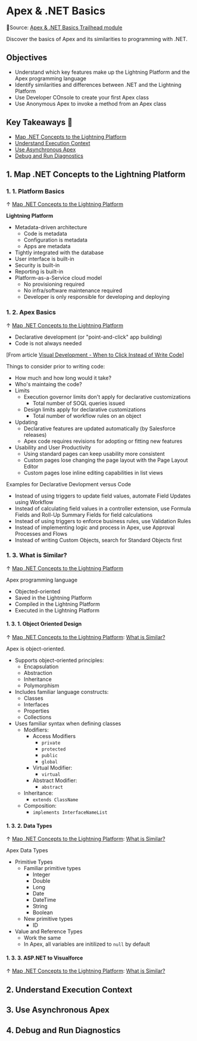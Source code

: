 # Apex & .NET Basics

🔗Source: [Apex & .NET Basics Trailhead module](https://trailhead.salesforce.com/content/learn/modules/apex_basics_dotnet?trailmix_creator_id=strailhead&trailmix_slug=prepare-for-your-salesforce-platform-developer-i-credential)

Discover the basics of Apex and its similarities to programming with .NET.


## Objectives

- Understand which key features make up the Lightning Platform and the Apex programming language
- Identify similarities and differences between .NET and the Lightning Platform
- Use Developer COnsole to create your first Apex class
- Use Anonymous Apex to invoke a method from an Apex class

## Key Takeaways 🧠

- [Map .NET Concepts to the Lightning Platform](#1-map-net-concepts-to-the-lightning-platform)
- [Understand Execution Context](#2-understand-execution-context)
- [Use Asynchronous Apex](#3-use-asynchronous-apex)
- [Debug and Run Diagnostics](#4-debug-and-run-diagnostics)


## 1. Map .NET Concepts to the Lightning Platform

### 1. 1. Platform Basics

&uarr; [Map .NET Concepts to the Lightning Platform](#1-map-net-concepts-to-the-lightning-platform)

**Lightning Platform**

- Metadata-driven architecture
	- Code is metadata
	- Configuration is metadata
	- Apps are metadata
- Tightly integrated with the database
- User interface is built-in
- Security is built-in
- Reporting is built-in
- Platform-as-a-Service cloud model
	- No provisioning required
	- No infra/software maintenance required
	- Developer is only responsible for developing and deploying

### 1. 2. Apex Basics

&uarr; [Map .NET Concepts to the Lightning Platform](#1-map-net-concepts-to-the-lightning-platform)

- Declarative development (or "point-and-click" app building)
- Code is not always needed

[From article [Visual Development - When to Click Instead of Write Code](https://developer.salesforce.com/blogs/engineering/2014/12/forcedotcom-declarative-development)]

Things to consider prior to writing code:

- How much and how long would it take?
- Who's maintaing the code?
- Limits
	- Execution governor limits don't apply for declarative customizations
		- Total number of SOQL queries issued
	- Design limits apply for declarative customizations
		- Total number of workflow rules on an object
- Updating
	- Declarative features are updated automatically (by Salesforce releases)
	- Apex code requires revisions for adopting or fitting new features
- Usability and User Productivity
	- Using standard pages can keep usability more consistent
	- Custom pages lose changing the page layout with the Page Layout Editor
	- Custom pages lose inline editing capabilities in list views

Examples for Declarative Devlopment versus Code

- Instead of using triggers to update field values, automate Field Updates using Workflow
- Instead of calculating field values in a controller extension, use Formula Fields and Roll-Up Summary Fields for field calculations
- Instead of using triggers to enforce business rules, use Validation Rules
- Instead of implementing logic and process in Apex, use Approval Processes and Flows
- Instead of writing Custom Objects, search for Standard Objects first


### 1. 3. What is Similar?

&uarr; [Map .NET Concepts to the Lightning Platform](#1-map-net-concepts-to-the-lightning-platform)

Apex programming language
- Objected-oriented
- Saved in the Lightning Platform
- Compiled in the Lightning Platform
- Executed in the Lightning Platform

#### 1. 3. 1. Object Oriented Design

&uarr; [Map .NET Concepts to the Lightning Platform](#1-map-net-concepts-to-the-lightning-platform): [What is Similar?](#1-3-what-is-similar)

Apex is object-oriented.
- Supports object-oriented principles:
	- Encapsulation
	- Abstraction
	- Inheritance
	- Polymorphism
- Includes familiar language constructs:
	- Classes
	- Interfaces
	- Properties
	- Collections
- Uses familiar syntax when defining classes
	- Modifiers:
		- Access Modifiers
			- `private`
			- `protected`
			- `public`
			- `global`
		- Virtual Modifier:
			- `virtual`
		- Abstract Modifier:
			- `abstract`
	- Inheritance:
		- `extends ClassName`
	- Composition:
		- `implements InterfaceNameList`

#### 1. 3. 2. Data Types

&uarr; [Map .NET Concepts to the Lightning Platform](#1-map-net-concepts-to-the-lightning-platform): [What is Similar?](#1-3-what-is-similar)

Apex Data Types

- Primitive Types
	- Familiar primitive types
		- Integer
		- Double
		- Long
		- Date
		- DateTime
		- String
		- Boolean
	- New primitive types
		- ID
- Value and Reference Types
	- Work the same
	- In Apex, all variables are initilized to `null` by default


#### 1. 3. 3. ASP.NET to Visualforce

&uarr; [Map .NET Concepts to the Lightning Platform](#1-map-net-concepts-to-the-lightning-platform): [What is Similar?](#1-3-what-is-similar)


## 2. Understand Execution Context


## 3. Use Asynchronous Apex


## 4. Debug and Run Diagnostics